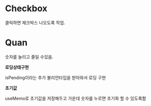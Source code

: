 # Checkbox

클릭하면 체크박스 나오도록 작업.

# Quan

숫자를 늘리고 줄일 수있음.

**로딩상태구현**

isPending이라는 추가 불리언타입을 받아와서 로딩 구현

**초기값**

useMemo로 초기값을 저장해두고 가운데 숫자를 누르면 초기화 할 수 있도록함
